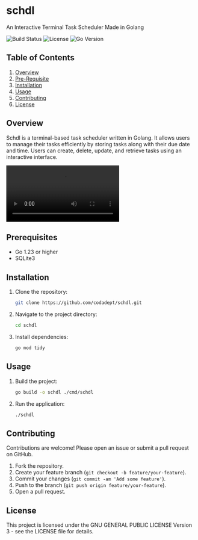 # schdl

An Interactive Terminal Task Scheduler Made in Golang

![Build Status](https://img.shields.io/github/actions/workflow/status/codadept/schdl/build.yml)
![License](https://img.shields.io/github/license/codadept/schdl)
![Go Version](https://img.shields.io/github/go-mod/go-version/codadept/schdl)

## Table of Contents

1. [Overview](#overview)
2. [Pre-Requisite](#prerequisites)
3. [Installation](#installation)
4. [Usage](#usage)
5. [Contributing](#contributing)
6. [License](#license)

## Overview

Schdl is a terminal-based task scheduler written in Golang. It allows users to manage their tasks efficiently by storing tasks along with their due date and time. Users can create, delete, update, and retrieve tasks using an interactive interface.

![Demo](https://github.com/codadept/schdl/raw/main/.github/demo.webm)

## Prerequisites

- Go 1.23 or higher
- SQLite3

## Installation

1. Clone the repository:

   ```sh
   git clone https://github.com/codadept/schdl.git
   ```

2. Navigate to the project directory:

   ```sh
   cd schdl
   ```

3. Install dependencies:

   ```sh
   go mod tidy
   ```

## Usage

1. Build the project:

   ```sh
   go build -o schdl ./cmd/schdl
   ```

2. Run the application:

   ```sh
   ./schdl
   ```

## Contributing

Contributions are welcome! Please open an issue or submit a pull request on GitHub.

1. Fork the repository.
2. Create your feature branch (`git checkout -b feature/your-feature`).
3. Commit your changes (`git commit -am 'Add some feature'`).
4. Push to the branch (`git push origin feature/your-feature`).
5. Open a pull request.

## License

This project is licensed under the GNU GENERAL PUBLIC LICENSE Version 3 - see the LICENSE file for details.
